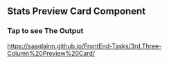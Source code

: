## Stats Preview Card Component
### Tap to see The Output
https://saaqlainn.github.io/FrontEnd-Tasks/3rd.Three-Column%20Preview%20Card/
